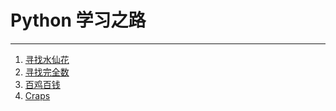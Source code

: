 # Python 学习之路

-------------

1. [寻找水仙花](https://github.com/xiao-T/learnPython/blob/master/narcissus.py)
2. [寻找完全数](https://github.com/xiao-T/learnPython/blob/master/perfectNum.py)
3. [百鸡百钱](https://github.com/xiao-T/learnPython/blob/master/100Money100Chicken.py)
4. [Craps](https://github.com/xiao-T/learnPython/blob/master/craps.py)